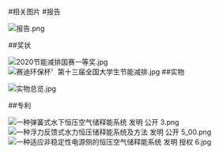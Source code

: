 #相关图片
#报告

![报告.png](https://i.loli.net/2021/05/20/xKEptHmz1qCJUbG.png)

##奖状

![2020节能减排国赛一等奖.jpg](https://i.loli.net/2021/05/20/sBLwztnFH4yGpAS.jpg)
![赛迪环保杯〞第十三届全国大学生节能减排.jpg](https://i.loli.net/2021/05/20/2UcsT1mhZ7LPgCJ.jpg)
##实物

![实物总览.jpg](https://i.loli.net/2021/05/20/bzDgchtlS9o4WHq.jpg)

##专利

![一种弹簧式水下恒压空气储释能系统 发明 公开 3.png](https://i.loli.net/2021/05/20/BtE7jM2zT4SyAWo.png)
![一种浮力反馈式水力恒压储释能系统及方法 发明 公开 5_00.png](https://i.loli.net/2021/05/20/14b5BnXiYOu7M6g.png)
![一种适应非稳定性电源侧的恒压空气储释能系统 发明 授权 6.jpg](https://i.loli.net/2021/05/20/Rqo7KvMDLN6nSwY.jpg)
